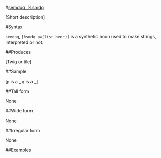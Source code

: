 #[semdoq, %smdq](#smdq)

[Short description]

#Syntax

`semdoq`, `[%smdq p=(list beer)]` is a synthetic hoon used to
make strings, interpreted or not.

##Produces

[Twig or tile]

##Sample

[`p` is a _
`q` is a _]

##Tall form

None

##Wide form

None

##Irregular form

None

##Examples



